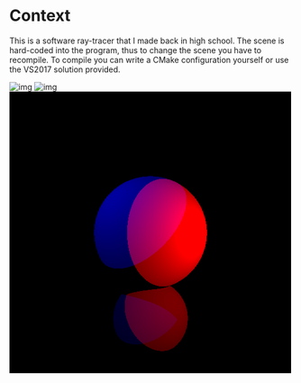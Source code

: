 # Context

This is a software ray-tracer that I made back in high school. The scene is hard-coded into the program, thus to change the scene you have to recompile. To compile you can write a CMake configuration yourself or use the VS2017 solution provided.

![img](/images/colored_phong.bmp)
![img](/images/infinity_mirror.bmp)
![img](/images/intensity.bmp)
